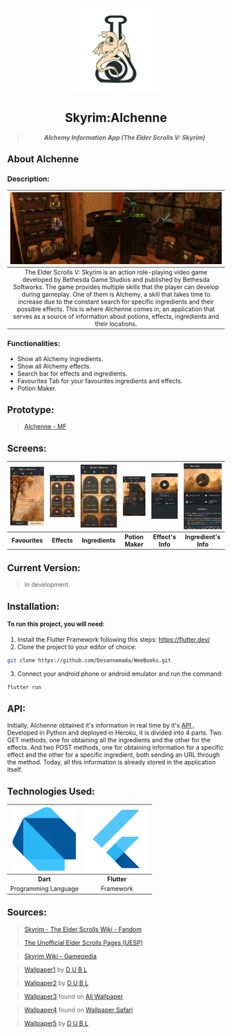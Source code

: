 <p align="center"><img src="alchemy/assets/logo.png" width="200"></p>
<h1 align="center">Skyrim:Alchenne</h1>

> <h5 align="center">Alchemy Information App (The Elder Scrolls V: Skyrim)</h5>

## About Alchenne

### Description:
|<img src="/readme/bg.jpg" width="600">|
| :---------------------------------: |
| The Elder Scrolls V: Skyrim is an action role-playing video game developed by Bethesda Game Studios and published by Bethesda Softworks. The game provides multiple skills that the player can develop during gameplay. One of them is Alchemy, a skill that takes time to increase due to the constant search for specific ingredients and their possible effects. This is where Alchenne comes in, an application that serves as a source of information about potions, effects, ingredients and their locations. |

### Functionalities:
* Show all Alchemy ingredients.
* Show all Alchemy effects.
* Search bar for effects and ingredients.
* Favourites Tab for your favourites ingredients and effects.
* Potion Maker.

## Prototype:
> <a href="https://xd.adobe.com/view/67caac85-ab91-4460-4a20-c2973122c3d3-11fb/">Alchenne - MF</a>

## Screens:
| <img src="/readme/1.jpg" width="150">  | <img src="/readme/2.jpg" width="150">  | <img src="/readme/3.jpg" width="150"> | <img src="/readme/4.jpg" width="150"> | <img src="/readme/5.jpg" width="150"> | <img src="/readme/6.jpg" width="150">
| :----------------------: | :----------------------: | :----------------------: | :----------------------: | :----------------------: | :----------------------: |
| **Favourites**           | **Effects**              | **Ingredients**          | **Potion Maker**         | **Effect's Info**        | **Ingredient's Info**    |

## Current Version:
> In development.

## Installation:
#### To run this project, you will need: 
1. Install the Flutter Framework following this steps: https://flutter.dev/
2. Clone the project to your editor of choice:
```sh
git clone https://github.com/Desannemada/WeeBooks.git
```
3. Connect your android phone or android emulator and run the command:
```sh
flutter run
```

## API:
Initially, Alchenne obtained it's information in real time by it's <a href="https://github.com/Desannemada/Alchenne/blob/master/pyAlchemy/main.py"> API </a>. Developed in Python and deployed in Heroku, it is divided into 4 parts. Two GET methods, one for obtaining all the ingredients and the other for the effects. And two POST methods, one for obtaining information for a specific effect and the other for a specific ingredient, both sending an URL through the method. Today, all this information is already stored in the application itself.

## Technologies Used:
| <img src="/readme/dart.png" width="150">  | <img src="/readme/flutter.png" width="150">  |
| :----------------------: | :----------------------: |
| **Dart**                 | **Flutter**              |
| Programming Language     | Framework                |

## Sources:
> <a href="https://elderscrolls.fandom.com/wiki/Ingredients_(Skyrim)">Skyrim - The Elder Scrolls Wiki - Fandom</a>

> <a href="https://en.uesp.net/wiki/Skyrim:Alchemy_Effects">The Unofficial Elder Scrolls Pages (UESP)</a>

> <a href="https://skyrim.gamepedia.com/Category:Ingredient_images">Skyrim Wiki - Gamepedia</a>

> <a href="https://www.flickr.com/photos/106746736@N06/31136037851">Wallpaper1</a> by <a href="https://www.flickr.com/photos/106746736@N06/">D U B L</a>

> <a href="https://www.flickr.com/photos/106746736@N06/30350009903">Wallpaper2</a> by <a href="https://www.flickr.com/photos/106746736@N06/">D U B L</a>

> <a href="https://www.allwallpaper.in/the-elder-scrolls-v-skyrim-landscapes-multiscreen-panorama-wallpaper-15110.html">Wallpaper3</a> found on <a href="https://www.allwallpaper.in/">All Wallpaper</a>

> <a href="https://wallpapersafari.com/w/RLsk0M">Wallpaper4</a> found on <a href="https://wallpapersafari.com/">Wallpaper Safari</a>

> <a href="https://www.flickr.com/photos/106746736@N06/31561425935">Wallpaper5</a> by <a href="https://www.flickr.com/photos/106746736@N06/">D U B L</a>
